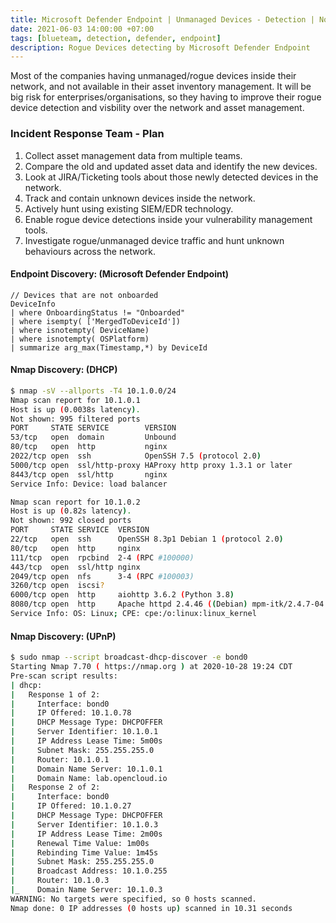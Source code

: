```yaml
---
title: Microsoft Defender Endpoint | Unmanaged Devices - Detection | Not Onboarded Devies
date: 2021-06-03 14:00:00 +07:00
tags: [blueteam, detection, defender, endpoint]
description: Rogue Devices detecting by Microsoft Defender Endpoint
---
```


Most of the companies having unmanaged/rogue devices inside their network, and not available in their asset inventory management. It will be big risk for enterprises/organisations, so they having to improve their rogue device detection and visbility over the network and asset management. 

### Incident Response Team - Plan

1. Collect asset management data from multiple teams. 
2. Compare the old and updated asset data and identify the new devices. 
3. Look at JIRA/Ticketing tools about those newly detected devices in the network. 
4. Track and contain unknown devices inside the network. 
5. Actively hunt using existing SIEM/EDR technology. 
6. Enable rogue device detections inside your vulnerability management tools.
7. Investigate rogue/unmanaged device traffic and hunt unknown behaviours across the network. 


#### Endpoint Discovery: (Microsoft Defender Endpoint)

```shell
// Devices that are not onboarded
DeviceInfo
| where OnboardingStatus != "Onboarded"
| where isempty( ['MergedToDeviceId'])
| where isnotempty( DeviceName)
| where isnotempty( OSPlatform)
| summarize arg_max(Timestamp,*) by DeviceId
```


#### Nmap Discovery: (DHCP)

```bash
$ nmap -sV --allports -T4 10.1.0.0/24
Nmap scan report for 10.1.0.1
Host is up (0.0038s latency).
Not shown: 995 filtered ports
PORT     STATE SERVICE        VERSION
53/tcp   open  domain         Unbound
80/tcp   open  http           nginx
2022/tcp open  ssh            OpenSSH 7.5 (protocol 2.0)
5000/tcp open  ssl/http-proxy HAProxy http proxy 1.3.1 or later
8443/tcp open  ssl/http       nginx
Service Info: Device: load balancer

Nmap scan report for 10.1.0.2
Host is up (0.82s latency).
Not shown: 992 closed ports
PORT     STATE SERVICE  VERSION
22/tcp   open  ssh      OpenSSH 8.3p1 Debian 1 (protocol 2.0)
80/tcp   open  http     nginx
111/tcp  open  rpcbind  2-4 (RPC #100000)
443/tcp  open  ssl/http nginx
2049/tcp open  nfs      3-4 (RPC #100003)
3260/tcp open  iscsi?
6000/tcp open  http     aiohttp 3.6.2 (Python 3.8)
8080/tcp open  http     Apache httpd 2.4.46 ((Debian) mpm-itk/2.4.7-04 OpenSSL/1.1.1g)
Service Info: OS: Linux; CPE: cpe:/o:linux:linux_kernel
```

#### Nmap Discovery: (UPnP)

```bash
$ sudo nmap --script broadcast-dhcp-discover -e bond0
Starting Nmap 7.70 ( https://nmap.org ) at 2020-10-28 19:24 CDT
Pre-scan script results:
| dhcp:
|   Response 1 of 2:
|     Interface: bond0
|     IP Offered: 10.1.0.78
|     DHCP Message Type: DHCPOFFER
|     Server Identifier: 10.1.0.1
|     IP Address Lease Time: 5m00s
|     Subnet Mask: 255.255.255.0
|     Router: 10.1.0.1
|     Domain Name Server: 10.1.0.1
|     Domain Name: lab.opencloud.io
|   Response 2 of 2:
|     Interface: bond0
|     IP Offered: 10.1.0.27
|     DHCP Message Type: DHCPOFFER
|     Server Identifier: 10.1.0.3
|     IP Address Lease Time: 2m00s
|     Renewal Time Value: 1m00s
|     Rebinding Time Value: 1m45s
|     Subnet Mask: 255.255.255.0
|     Broadcast Address: 10.1.0.255
|     Router: 10.1.0.3
|_    Domain Name Server: 10.1.0.3
WARNING: No targets were specified, so 0 hosts scanned.
Nmap done: 0 IP addresses (0 hosts up) scanned in 10.31 seconds
```
